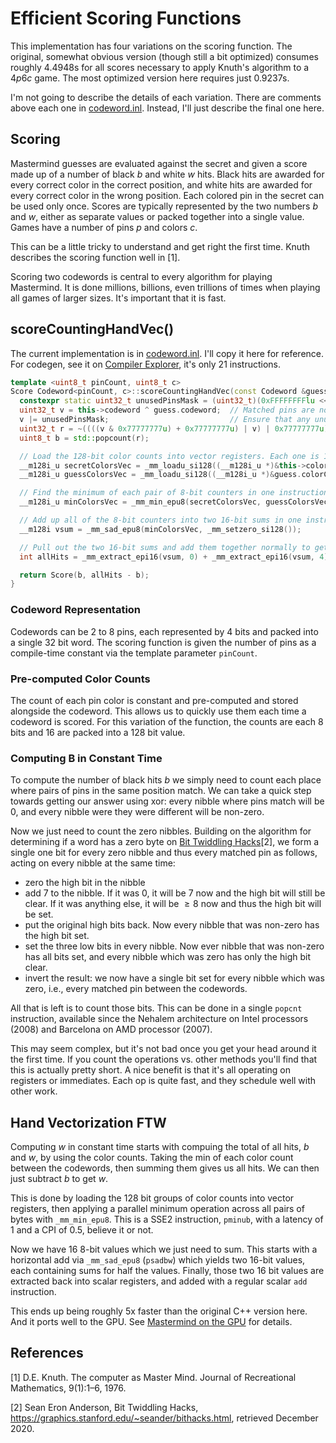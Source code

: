 # Efficient Scoring Functions

This implementation has four variations on the scoring function. The original, somewhat obvious version (though still a bit optimized)
consumes roughly 4.4948s for all scores necessary to apply Knuth's algorithm to a $4p6c$ game. The most optimized version
here requires just 0.9237s.

I'm not going to describe the details of each variation. There are comments above each one in [codeword.inl](../codeword.inl).
Instead, I'll just describe the final one here.

## Scoring

Mastermind guesses are evaluated against the secret and given a score made up of a number of black $b$ and white $w$ hits.
Black hits are awarded for every correct color in the correct position, and white hits are awarded for every correct
color in the wrong position. Each colored pin in the secret can be used only once. Scores are typically represented
by the two numbers $b$ and $w$, either as separate values or packed together into a single value.
Games have a number of pins $p$ and colors $c$.

This can be a little tricky to understand and get right the first time. Knuth describes the scoring function well in [1].

Scoring two codewords is central to every algorithm for playing Mastermind. It is done millions, billions, even trillions
of times when playing all games of larger sizes. It's important that it is fast.

## scoreCountingHandVec()

The current implementation is in [codeword.inl](../codeword.inl). I'll copy it here for reference. For codegen, see
it on [Compiler Explorer](https://godbolt.org/z/KvPf1Y), it's only 21 instructions.

````c++
template <uint8_t pinCount, uint8_t c>
Score Codeword<pinCount, c>::scoreCountingHandVec(const Codeword &guess) const {
  constexpr static uint32_t unusedPinsMask = (uint32_t)(0xFFFFFFFFlu << (pinCount * 4u));
  uint32_t v = this->codeword ^ guess.codeword;  // Matched pins are now 0.
  v |= unusedPinsMask;                           // Ensure that any unused pin positions are non-zero.
  uint32_t r = ~((((v & 0x77777777u) + 0x77777777u) | v) | 0x77777777u);  // Yields 1 bit per matched pin
  uint8_t b = std::popcount(r);

  // Load the 128-bit color counts into vector registers. Each one is 16 8-bit counters.
  __m128i_u secretColorsVec = _mm_loadu_si128((__m128i_u *)&this->colorCounts8);
  __m128i_u guessColorsVec = _mm_loadu_si128((__m128i_u *)&guess.colorCounts8);

  // Find the minimum of each pair of 8-bit counters in one instruction.
  __m128i_u minColorsVec = _mm_min_epu8(secretColorsVec, guessColorsVec);

  // Add up all of the 8-bit counters into two 16-bit sums in one instruction.
  __m128i vsum = _mm_sad_epu8(minColorsVec, _mm_setzero_si128());

  // Pull out the two 16-bit sums and add them together normally to get our final answer. 3 instructions.
  int allHits = _mm_extract_epi16(vsum, 0) + _mm_extract_epi16(vsum, 4);

  return Score(b, allHits - b);
}
````

### Codeword Representation

Codewords can be 2 to 8 pins, each represented by 4 bits and packed into a single 32 bit word. The scoring function
is given the number of pins as a compile-time constant via the template parameter `pinCount`.

### Pre-computed Color Counts

The count of each pin color is constant and pre-computed and stored alongside the codeword. This allows us to quickly use them each
time a codeword is scored. For this variation of the function, the counts are each 8 bits and 16 are packed into a 128 bit value.

### Computing B in Constant Time

To compute the number of black hits $b$ we simply need to count each place where pairs of pins in the same position match.
We can take a quick step towards getting our answer using xor: every nibble where pins match will be 0, and every nibble
were they were different will be non-zero.

Now we just need to count the zero nibbles. Building on the algorithm for determining if a word has a zero byte on
[Bit Twiddling Hacks](https://graphics.stanford.edu/~seander/bithacks.html#ZeroInWord)[2], we form a single one bit for
every zero nibble and thus every matched pin as follows, acting on every nibble at the same time:

* zero the high bit in the nibble
* add 7 to the nibble. If it was 0, it will be 7 now and the high bit will still be clear. If it was anything else, it will 
be $\ge 8$ now and thus the high bit will be set.
* put the original high bits back. Now every nibble that was non-zero has the high bit set.
* set the three low bits in every nibble. Now ever nibble that was non-zero has all bits set, and every nibble which was zero has only the high bit clear.
* invert the result: we now have a single bit set for every nibble which was zero, i.e., every matched pin between the codewords.

All that is left is to count those bits. This can be done in a single `popcnt` instruction, 
available since the Nehalem architecture on Intel processors (2008) and Barcelona on AMD processor (2007).

This may seem complex, but it's not bad once you get your head around it the first time. If you count the operations vs.
other methods you'll find that this is actually pretty short. A nice benefit is that it's all operating on registers 
or immediates. Each op is quite fast, and they schedule well with other work.
  
## Hand Vectorization FTW

Computing $w$ in constant time starts with compuing the total of all hits, $b$ and $w$, by using the color counts.
Taking the min of each color count between the codewords, then summing them gives us all hits. We can then just subtract
$b$ to get $w$.

This is done by loading the 128 bit groups of color counts into vector registers, then applying a parallel minimum 
operation across all pairs of bytes with `_mm_min_epu8`.
This is a SSE2 instruction, `pminub`, with a latency of 1 and a CPI of 0.5, believe it or not.

Now we have 16 8-bit values which we just need to sum. This starts with a horizontal add via `_mm_sad_epu8` (`psadbw`) which yields
two 16-bit values, each containing sums for half the values. Finally, those two 16 bit values are extracted back into
scalar registers, and added with a regular scalar `add` instruction.

This ends up being roughly 5x faster than the original C++ version here. And it ports well to the GPU. 
See [Mastermind on the GPU](Mastermind_on_the_GPU.md) for details.

## References

[1] D.E. Knuth. The computer as Master Mind. Journal of Recreational Mathematics, 9(1):1–6, 1976.

[2] Sean Eron Anderson, Bit Twiddling Hacks, https://graphics.stanford.edu/~seander/bithacks.html, retrieved December 2020.
